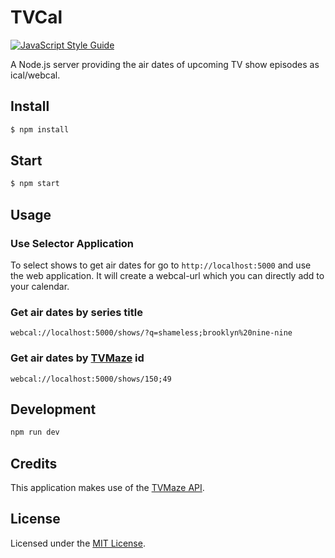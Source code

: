 # TVCal
[![JavaScript Style Guide](https://img.shields.io/badge/code%20style-standard-brightgreen.svg?style=flat-square)](http://standardjs.com/)

A Node.js server providing the air dates of upcoming TV show episodes as ical/webcal.

## Install

```bash
$ npm install
```

## Start

```bash
$ npm start
```

## Usage

### Use Selector Application

To select shows to get air dates for go to `http://localhost:5000` and use the web application. It will create a webcal-url which you can directly add to your calendar.


### Get air dates by series title

```http
webcal://localhost:5000/shows/?q=shameless;brooklyn%20nine-nine
```

### Get air dates by [TVMaze](http://tvmaze.com/) id

```http
webcal://localhost:5000/shows/150;49
```

## Development

```bash
npm run dev
```

## Credits

This application makes use of the [TVMaze API](http://www.tvmaze.com/api).

## License

Licensed under the [MIT License](http://opensource.org/licenses/mit-license.php).
